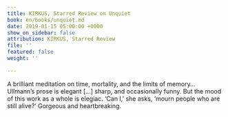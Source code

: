 ```yaml
---
title: KIRKUS, Starred Review on Unquiet
book: en/books/unquiet.md
date: 2019-01-15 05:00:00 +0000
show_on_sidebar: false
attribution: KIRKUS, Starred Review
file: ''
featured: false
weight: ''

---
```

A brilliant meditation on time, mortality, and the limits of memory… Ullmann’s prose is elegant \[…\] sharp, and occasionally funny. But the mood of this work as a whole is elegiac. ‘Can I,’ she asks, ‘mourn people who are still alive?’ Gorgeous and heartbreaking.